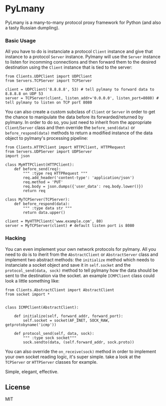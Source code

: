 # PyLmany

PyLmany is a many-to-many protocol proxy framework for Python (and also a tasty Russian dumpling).

### Basic Usage
All you have to do is instanciate a protocol ```Client``` instance and give that instance to a protocol ```Server``` instance. Pylmany will use the ```Server``` instance to listen for incomming connections and then forward them to the desired destination using the ```Client``` instance that is tied to the server:

```
from Clients.UDPClient import UDPClient
from Servers.TCPServer import TCPServer

client = UDPClient('8.8.8.8', 53) # tell pylmany to forward data to 8.8.8.8 on UDP 53
server = TCPServer(client, listen_addr='0.0.0.0', listen_port=8080) # tell pylmany to listen on TCP port 8080
```

You can also create a custom subclass of ```Client``` or ```Server``` in order to get the chance to manipulate the data before its forwarded/returned by pylmany. In order to do so, you just need to inherit from the appropriate ```Client```/```Server``` class and then override the ```before_send(data)``` or ```before_respond(data)``` methods to return a modified instance of the data object to pylmany's processing pipeline:

```
from Clients.HTTPClient import HTTPClient, HTTPRequest
from Servers.UDPServer import UDPServer
import json

class MyHTTPClient(HTTPClient):
    def before_send(req):
        """ :type req HTTPRequest """
        req.add_header('content-type': 'application/json')
        req.method = 'PUT'
        req.body = json.dumps({'user_data': req.body.lower()})
        return req

class MyTCPServer(TCPServer):
    def before_respond(data):
        """ :type data str """
        return data.upper()

client = MyHTTPClient('www.example.com', 80)
server = MyTCPServer(client) # default listen port is 8080

```

### Hacking
You can even implement your own network protocols for pylmany. All you need to do is to iherit from the ```AbstractClient``` or ```AbstractServer``` class and implement two abstract methods: the ```initialize``` method which needs to instanciate a socket object and save it in ```self.socket``` and the ```protocol_send(data, sock)``` method to tell pylmany how the data should be sent to the destination via the socket. 
an example ```ICMPClient``` class could look a little something like:

```
from Clients.AbstractClient import AbstractClient
from socket import *


class ICMPClient(AbstractClient):

    def initialize(self, forward_addr, forward_port):
        self.socket = socket(AF_INET, SOCK_RAW, getprotobyname('icmp'))

    def protocol_send(self, data, sock):
        """ :type sock socket"""
        sock.sendto(data, (self.forward_addr, sock.proto))

```
You can also override the ```on_receive(sock)``` method in order to implement your own socket reading logic, it's super simple. 
take a look at the ```TCPServer``` or ```HTTPServer``` classes for example.

Simple, elegant, effective.


License
----
MIT
